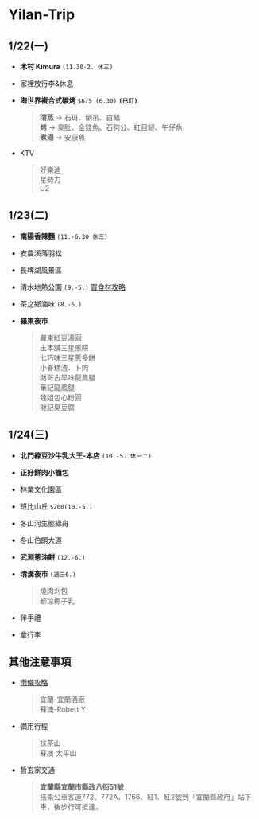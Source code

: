 # Yilan-Trip

## 1/22(一)
- **木村 Kimura** `(11.30-2. 休三)`

- 家裡放行李&休息

- **海世界複合式碳烤** `$675 (6.30)` **`(已訂)`**
  >**清蒸** -> 石斑、倒吊、白鯧  
  >**烤** -> 臭肚、金錢魚、石狗公、紅目鰱、午仔魚  
  >**煮湯** -> 安康魚  

- KTV 
  > 好樂迪  
  > 星勢力  
  > U2  

## 1/23(二)
- **南陽香辣麵** `(11.-6.30 休三)`

- 安農溪落羽松

- 長埤湖風景區

- 清水地熱公園 `(9.-5.)` [買食材攻略](https://kafkalin.com/cingshuei-geothermal/)

- 茶之鄉滷味 `(8.-6.)`

- **羅東夜市**
  >羅東紅豆湯圓  
  >玉本舖三星蔥餅  
  >七巧味三星蔥多餅  
  >小春糕渣．卜肉  
  >財哥古早味龍鳳腿  
  >華記龍鳳腿  
  >魏姐包心粉圓  
  >財記臭豆腐
  
## 1/24(三)
- **北門綠豆沙牛乳大王-本店** `(10.-5. 休一二)`

- **正好鮮肉小籠包**

- 林業文化園區

- 班比山丘 `$200(10.-5.)`

- 冬山河生態綠舟

- 冬山伯朗大道

- **武淵蔥油餅** `(12.-6.)`

- **清溝夜市** `(週三6.)`
  >燒肉刈包  
  >都涼椰子乳

- 伴手禮

- 拿行李


## 其他注意事項
- [雨備攻略](https://mrbug.tw/rain/)
  >宜蘭-宜蘭酒廠  
  >蘇澳-Robert Y

- 備用行程
  >抹茶山  
  >蘇澳
  >太平山

- 哲玄家交通
  >**宜蘭縣宜蘭市縣政八街51號**  
  >搭乘公車客運772、772A、1766、紅1、紅2號到「宜蘭縣政府」站下車，後步行可抵達。
